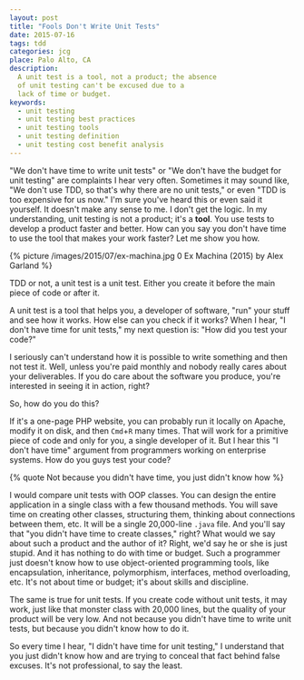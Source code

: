```yaml
---
layout: post
title: "Fools Don't Write Unit Tests"
date: 2015-07-16
tags: tdd
categories: jcg
place: Palo Alto, CA
description:
  A unit test is a tool, not a product; the absence
  of unit testing can't be excused due to a
  lack of time or budget.
keywords:
  - unit testing
  - unit testing best practices
  - unit testing tools
  - unit testing definition
  - unit testing cost benefit analysis
---
```


"We don't have time to write unit tests" or "We don't have the
budget for unit testing" are complaints I hear very often. Sometimes it
may sound like, "We don't use TDD, so that's why there are no unit tests," or even
"TDD is too expensive for us now." I'm sure you've heard this or even
said it yourself. It doesn't make any sense to me. I don't get the
logic. In my understanding, unit testing is not
a product; it's a **tool**. You use tests to develop a product
faster and better. How can you say you don't have time to use
the tool that makes your work faster? Let me show you how.

<!--more-->

{% picture /images/2015/07/ex-machina.jpg 0 Ex Machina (2015) by Alex Garland %}

TDD or not, a unit test is a unit test. Either you create it before
the main piece of code or after it.

A unit test is a tool that helps you, a developer of software,
"run" your stuff and see how it works. How else can you check if it works?
When I hear, "I don't have time for unit tests," my next question is:
"How did you test your code?"

I seriously can't understand how it is possible to write something
and then not test it. Well, unless you're paid monthly and nobody
really cares about your deliverables. If you do care about the software
you produce, you're interested in seeing it in action, right?

So, how do you do this?

If it's a one-page PHP website, you can probably run it locally on Apache,
modify it on disk, and then `Cmd`+`R` many times. That will work for a primitive
piece of code and only for you, a single developer of it. But I hear
this "I don't have time" argument from programmers working on enterprise
systems. How do you guys test your code?

{% quote Not because you didn't have time, you just didn't know how %}

I would compare unit tests with OOP classes. You can design the entire application
in a single class with a few thousand methods. You will save time on creating
other classes, structuring them, thinking about connections between them, etc.
It will be a single 20,000-line `.java` file. And you'll say that "you didn't
have time to create classes," right? What would we say about such a product and the
author of it? Right, we'd say he or she is just stupid. And it has nothing
to do with time or budget. Such a programmer just doesn't know how to use
object-oriented programming tools, like encapsulation, inheritance, polymorphism,
interfaces, method overloading, etc. It's not about time or budget; it's about
skills and discipline.

The same is true for unit tests. If you create code without unit tests,
it may work, just like that monster class with 20,000 lines, but the quality
of your product will be very low. And not because you didn't have time to
write unit tests, but because you didn't know how to do it.

So every time I hear, "I didn't have time for unit testing," I understand
that you just didn't know how and are trying to conceal that fact behind
false excuses. It's not professional, to say the least.
